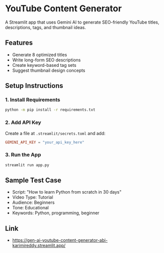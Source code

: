 # YouTube Content Generator

A Streamlit app that uses Gemini AI to generate SEO-friendly YouTube titles, descriptions, tags, and thumbnail ideas.

## Features

- Generate 8 optimized titles  
- Write long-form SEO descriptions  
- Create keyword-based tag sets  
- Suggest thumbnail design concepts  

## Setup Instructions

### 1. Install Requirements

```bash
python -m pip install -r requirements.txt
```

### 2. Add API Key

Create a file at `.streamlit/secrets.toml` and add:

```toml
GEMINI_API_KEY = "your_api_key_here"
```

### 3. Run the App

```bash
streamlit run app.py
```

## Sample Test Case

- Script: "How to learn Python from scratch in 30 days"  
- Video Type: Tutorial  
- Audience: Beginners  
- Tone: Educational  
- Keywords: Python, programming, beginner

## Link
 - https://gen-ai-youtube-content-generator-abi-karimireddy.streamlit.app/
